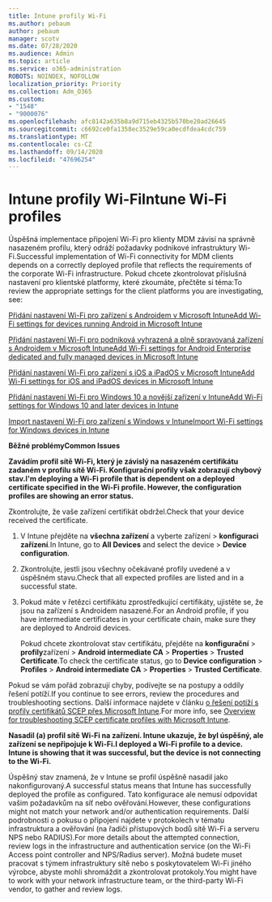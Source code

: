 ```yaml
---
title: Intune profily Wi-Fi
ms.author: pebaum
author: pebaum
manager: scotv
ms.date: 07/28/2020
ms.audience: Admin
ms.topic: article
ms.service: o365-administration
ROBOTS: NOINDEX, NOFOLLOW
localization_priority: Priority
ms.collection: Adm_O365
ms.custom:
- "1548"
- "9000076"
ms.openlocfilehash: afc8142a635b8a9d715eb4325b570be20ad26645
ms.sourcegitcommit: c6692ce0fa1358ec3529e59ca0ecdfdea4cdc759
ms.translationtype: MT
ms.contentlocale: cs-CZ
ms.lasthandoff: 09/14/2020
ms.locfileid: "47696254"
---
```

# <a name="intune-wi-fi-profiles"></a><span data-ttu-id="f5664-102">Intune profily Wi-Fi</span><span class="sxs-lookup"><span data-stu-id="f5664-102">Intune Wi-Fi profiles</span></span>

<span data-ttu-id="f5664-103">Úspěšná implementace připojení Wi-Fi pro klienty MDM závisí na správně nasazeném profilu, který odráží požadavky podnikové infrastruktury Wi-Fi.</span><span class="sxs-lookup"><span data-stu-id="f5664-103">Successful implementation of Wi-Fi connectivity for MDM clients depends on a correctly deployed profile that reflects the requirements of the corporate Wi-Fi infrastructure.</span></span> <span data-ttu-id="f5664-104">Pokud chcete zkontrolovat příslušná nastavení pro klientské platformy, které zkoumáte, přečtěte si téma:</span><span class="sxs-lookup"><span data-stu-id="f5664-104">To review the appropriate settings for the client platforms you are investigating, see:</span></span> 

[<span data-ttu-id="f5664-105">Přidání nastavení Wi-Fi pro zařízení s Androidem v Microsoft Intune</span><span class="sxs-lookup"><span data-stu-id="f5664-105">Add Wi-Fi settings for devices running Android in Microsoft Intune</span></span>](https://docs.microsoft.com/intune/wi-fi-settings-android)

[<span data-ttu-id="f5664-106">Přidání nastavení Wi-Fi pro podniková vyhrazená a plně spravovaná zařízení s Androidem v Microsoft Intune</span><span class="sxs-lookup"><span data-stu-id="f5664-106">Add Wi-Fi settings for Android Enterprise dedicated and fully managed devices in Microsoft Intune</span></span>](https://docs.microsoft.com/intune/wi-fi-settings-android-enterprise)

[<span data-ttu-id="f5664-107">Přidání nastavení Wi-Fi pro zařízení s iOS a iPadOS v Microsoft Intune</span><span class="sxs-lookup"><span data-stu-id="f5664-107">Add Wi-Fi settings for iOS and iPadOS devices in Microsoft Intune</span></span>](https://docs.microsoft.com/intune/wi-fi-settings-ios)

[<span data-ttu-id="f5664-108">Přidání nastavení Wi-Fi pro Windows 10 a novější zařízení v Intune</span><span class="sxs-lookup"><span data-stu-id="f5664-108">Add Wi-Fi settings for Windows 10 and later devices in Intune</span></span>](https://docs.microsoft.com/intune/wi-fi-settings-windows)

[<span data-ttu-id="f5664-109">Import nastavení Wi-Fi pro zařízení s Windows v Intune</span><span class="sxs-lookup"><span data-stu-id="f5664-109">Import Wi-Fi settings for Windows devices in Intune</span></span>](https://docs.microsoft.com/intune/wi-fi-settings-import-windows-8-1)

<span data-ttu-id="f5664-110">**Běžné problémy**</span><span class="sxs-lookup"><span data-stu-id="f5664-110">**Common Issues**</span></span>

<span data-ttu-id="f5664-111">**Zavádím profil sítě Wi-Fi, který je závislý na nasazeném certifikátu zadaném v profilu sítě Wi-Fi. Konfigurační profily však zobrazují chybový stav.**</span><span class="sxs-lookup"><span data-stu-id="f5664-111">**I'm deploying a Wi-Fi profile that is dependent on a deployed certificate specified in the Wi-Fi profile. However, the configuration profiles are showing an error status.**</span></span>

<span data-ttu-id="f5664-112">Zkontrolujte, že vaše zařízení certifikát obdržel.</span><span class="sxs-lookup"><span data-stu-id="f5664-112">Check that your device received the certificate.</span></span>

1. <span data-ttu-id="f5664-113">V Intune přejděte na **všechna zařízení** a vyberte zařízení > **konfiguraci zařízení**.</span><span class="sxs-lookup"><span data-stu-id="f5664-113">In Intune, go to **All Devices** and select the device > **Device configuration**.</span></span>

2. <span data-ttu-id="f5664-114">Zkontrolujte, jestli jsou všechny očekávané profily uvedené a v úspěšném stavu.</span><span class="sxs-lookup"><span data-stu-id="f5664-114">Check that all expected profiles are listed and in a successful state.</span></span>

3. <span data-ttu-id="f5664-115">Pokud máte v řetězci certifikátu zprostředkující certifikáty, ujistěte se, že jsou na zařízení s Androidem nasazené.</span><span class="sxs-lookup"><span data-stu-id="f5664-115">For an Android profile, if you have intermediate certificates in your certificate chain, make sure they are deployed to Android devices.</span></span>

    <span data-ttu-id="f5664-116">Pokud chcete zkontrolovat stav certifikátu, přejděte na **konfigurační**  >  **profily**zařízení  >  **Android intermediate CA**  >  **Properties**  >  **Trusted Certificate**.</span><span class="sxs-lookup"><span data-stu-id="f5664-116">To check the certificate status, go to **Device configuration** > **Profiles** > **Android intermediate CA** > **Properties** > **Trusted Certificate**.</span></span>

<span data-ttu-id="f5664-117">Pokud se vám pořád zobrazují chyby, podívejte se na postupy a oddíly řešení potíží.</span><span class="sxs-lookup"><span data-stu-id="f5664-117">If you continue to see errors, review the procedures and troubleshooting sections.</span></span> <span data-ttu-id="f5664-118">Další informace najdete v článku [o řešení potíží s profily certifikátů SCEP přes Microsoft Intune](https://support.microsoft.com/help/4457481/troubleshooting-scep-certificate-profile-deployment-in-intune).</span><span class="sxs-lookup"><span data-stu-id="f5664-118">For more info, see [Overview for troubleshooting SCEP certificate profiles with Microsoft Intune](https://support.microsoft.com/help/4457481/troubleshooting-scep-certificate-profile-deployment-in-intune).</span></span>

<span data-ttu-id="f5664-119">**Nasadil (a) profil sítě Wi-Fi na zařízení. Intune ukazuje, že byl úspěšný, ale zařízení se nepřipojuje k Wi-Fi.**</span><span class="sxs-lookup"><span data-stu-id="f5664-119">**I deployed a Wi-Fi profile to a device. Intune is showing that it was successful, but the device is not connecting to the Wi-Fi.**</span></span>

<span data-ttu-id="f5664-120">Úspěšný stav znamená, že v Intune se profil úspěšně nasadil jako nakonfigurovaný.</span><span class="sxs-lookup"><span data-stu-id="f5664-120">A successful status means that Intune has successfully deployed the profile as configured.</span></span> <span data-ttu-id="f5664-121">Tato konfigurace ale nemusí odpovídat vašim požadavkům na síť nebo ověřování.</span><span class="sxs-lookup"><span data-stu-id="f5664-121">However, these configurations might not match your network and/or authentication requirements.</span></span> <span data-ttu-id="f5664-122">Další podrobnosti o pokusu o připojení najdete v protokolech v tématu infrastruktura a ověřování (na řadiči přístupových bodů sítě Wi-Fi a serveru NPS nebo RADIUS).</span><span class="sxs-lookup"><span data-stu-id="f5664-122">For more details about the attempted connection, review logs in the infrastructure and authentication service (on the Wi-Fi Access point controller and NPS/Radius server).</span></span> <span data-ttu-id="f5664-123">Možná budete muset pracovat s týmem infrastruktury sítě nebo s poskytovatelem Wi-Fi jiného výrobce, abyste mohli shromáždit a zkontrolovat protokoly.</span><span class="sxs-lookup"><span data-stu-id="f5664-123">You might have to work with your network infrastructure team, or the third-party Wi-Fi vendor, to gather and review logs.</span></span>